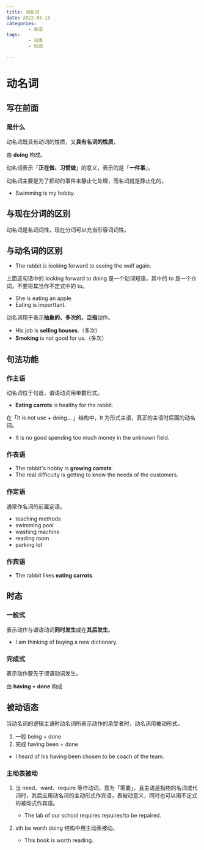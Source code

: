 ```yaml
---
title: 动名词
date: 2022-05-15
categories:
        - 英语
tags:
        - 词类
        - 动词

---
```


# 动名词

## 写在前面

### 是什么

动名词既具有动词的性质，又**具有名词的性质**，

由 **doing** 构成。

动名词表示「**正在做、习惯做**」的意义，表示的是「**一件事**」。

动名词主要是为了把动的事件来静止化处理，而名词就是静止化的。

- Swimming is my hobby.

## 与现在分词的区别

动名词是名词词性，现在分词可以充当形容词词性。

## 与动名词的区别

- The rabbit is looking forward to seeing the wolf again.

上面这句话中的 looking forward to doing 是一个动词短语，其中的 to 是一个介词，不要将其当作不定式中的 to。

- She is eating an apple.
- Eating is importtant.

动名词用于表示**抽象的、多次的、泛指**动作。

- His job is **selling houses**.（多次）
- **Smoking** is not good for us.（多次）

## 句法功能

### 作主语

动名词位于句首，谓语动词用单数形式。

- **Eating  carrots** is healthy for the rabbit.

在「It is not use + doing... 」结构中，It 为形式主语，真正的主语时后面的动名词。

- It is no good spending too much money in the unknown field.

### 作表语

- The rabbit's hobby is **growing carrots**.
- The real difficulty is getting to know the needs of the customers.

### 作定语

通常作名词的前置定语。

- teaching methods
- swimming pool
- washing machine
- reading room
- parking lot

### 作宾语

- The rabbit likes **eating carrots**.

## 时态

### 一般式

表示动作与谓语动词**同时发生**或在**其后发生**。

- I am thinking of buying a new dictionary.

### 完成式

表示动作要先于谓语动词发生。

由 **having + done** 构成

## 被动语态

当动名词的逻辑主语时动名词所表示动作的承受者时，动名词用被动形式。

1. 一般 being + done
2. 完成 having been + done

-  I heard of his having been chosen to be coach of the team.

### 主动表被动

1. 当 need、want、require 等作动词，意为「需要」，且主语是指物的名词或代词时，其后应用动名词的主动形式作宾语，表被动意义，同时也可以用不定式的被动式作宾语。
   - The lab of our school requires repuires/to be repaired.

2. sth be worth doing 结构中用主动表被动。
   - This book is worth reading.
